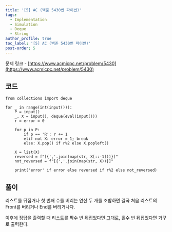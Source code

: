 ```yaml
---
title: '[5] AC (백준 5430번 파이썬)'
tags:
  - Implementation
  - Simulation
  - Deque
  - String
author_profile: true
toc_label: '[5] AC (백준 5430번 파이썬)'
post-order: 5
---
```


문제 링크 - [https://www.acmicpc.net/problem/5430](https://www.acmicpc.net/problem/5430)

## 코드
```python::lineons
from collections import deque

for _ in range(int(input())):
    P = input()
    _, X = input(), deque(eval(input()))
    r = error = 0

    for p in P:
        if p == 'R': r += 1
        elif not X: error = 1; break
        else: X.pop() if r%2 else X.popleft()
    
    X = list(X)
    reversed = f"[{','.join(map(str, X[::-1]))}]"
    not_reversed = f"[{','.join(map(str, X))}]"

    print('error' if error else reversed if r%2 else not_reversed)
```

## 풀이
리스트를 뒤집거나 첫 번째 수를 버리는 연산 두 개를 조합하면 결국 처음 리스트의 Front를 버리거나 End를 버리거나다.

이후에 정답을 출력할 때 리스트를 짝수 번 뒤집었다면 그대로, 홀수 번 뒤집었다면 거꾸로 출력한다.
